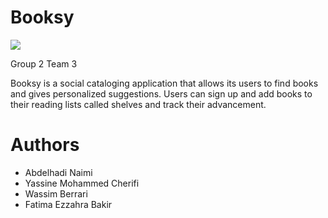 # Booksy
<img src=https://github.com/abdelhadinaimi/booksy/workflows/Node%20CI/badge.svg/>

Group 2 Team 3

Booksy is a social cataloging application that allows its users to find books and gives personalized suggestions. Users can sign up and add books to their reading lists called shelves and track their advancement.

# Authors
- Abdelhadi Naimi
- Yassine Mohammed Cherifi
- Wassim Berrari
- Fatima Ezzahra Bakir
